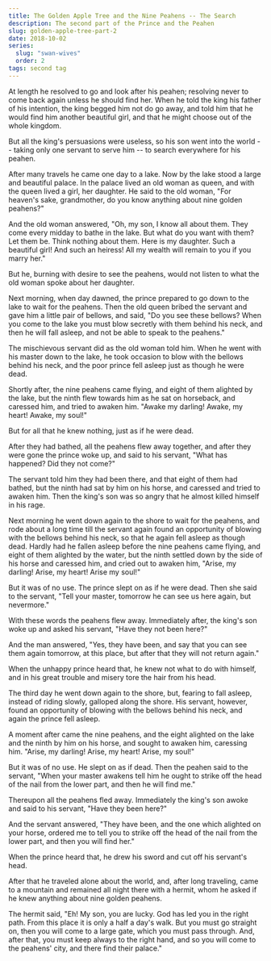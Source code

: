 ```yaml
---
title: The Golden Apple Tree and the Nine Peahens -- The Search
description: The second part of the Prince and the Peahen
slug: golden-apple-tree-part-2
date: 2018-10-02
series:
  slug: "swan-wives"
  order: 2
tags: second tag
---
```


At length he resolved to go and look after his peahen; resolving never to come back again unless he should find her. When he told the king his father of his intention, the king begged him not do go away, and told him that he would find him another beautiful girl, and that he might choose out of the whole kingdom.

But all the king's persuasions were useless, so his son went into the world -- taking only one servant to serve him -- to search everywhere for his peahen.

After many travels he came one day to a lake. Now by the lake stood a large and beautiful palace. In the palace lived an old woman as queen, and with the queen lived a girl, her daughter. He said to the old woman, "For heaven's sake, grandmother, do you know anything about nine golden peahens?"

And the old woman answered, "Oh, my son, I know all about them. They come every midday to bathe in the lake. But what do you want with them? Let them be. Think nothing about them. Here is my daughter. Such a beautiful girl! And such an heiress! All my wealth will remain to you if you marry her."

But he, burning with desire to see the peahens, would not listen to what the old woman spoke about her daughter.

Next morning, when day dawned, the prince prepared to go down to the lake to wait for the peahens. Then the old queen bribed the servant and gave him a little pair of bellows, and said, "Do you see these bellows? When you come to the lake you must blow secretly with them behind his neck, and then he will fall asleep, and not be able to speak to the peahens."

The mischievous servant did as the old woman told him. When he went with his master down to the lake, he took occasion to blow with the bellows behind his neck, and the poor prince fell asleep just as though he were dead.

Shortly after, the nine peahens came flying, and eight of them alighted by the lake, but the ninth flew towards him as he sat on horseback, and caressed him, and tried to awaken him. "Awake my darling! Awake, my heart! Awake, my soul!"

But for all that he knew nothing, just as if he were dead.

After they had bathed, all the peahens flew away together, and after they were gone the prince woke up, and said to his servant, "What has happened? Did they not come?"

The servant told him they had been there, and that eight of them had bathed, but the ninth had sat by him on his horse, and caressed and tried to awaken him. Then the king's son was so angry that he almost killed himself in his rage.

Next morning he went down again to the shore to wait for the peahens, and rode about a long time till the servant again found an opportunity of blowing with the bellows behind his neck, so that he again fell asleep as though dead. Hardly had he fallen asleep before the nine peahens came flying, and eight of them alighted by the water, but the ninth settled down by the side of his horse and caressed him, and cried out to awaken him, "Arise, my darling! Arise, my heart! Arise my soul!"

But it was of no use. The prince slept on as if he were dead. Then she said to the servant, "Tell your master, tomorrow he can see us here again, but nevermore."

With these words the peahens flew away. Immediately after, the king's son woke up and asked his servant, "Have they not been here?"

And the man answered, "Yes, they have been, and say that you can see them again tomorrow, at this place, but after that they will not return again."

When the unhappy prince heard that, he knew not what to do with himself, and in his great trouble and misery tore the hair from his head.

The third day he went down again to the shore, but, fearing to fall asleep, instead of riding slowly, galloped along the shore. His servant, however, found an opportunity of blowing with the bellows behind his neck, and again the prince fell asleep.

A moment after came the nine peahens, and the eight alighted on the lake and the ninth by him on his horse, and sought to awaken him, caressing him. "Arise, my darling! Arise, my heart! Arise, my soul!"

But it was of no use. He slept on as if dead. Then the peahen said to the servant, "When your master awakens tell him he ought to strike off the head of the nail from the lower part, and then he will find me."

Thereupon all the peahens fled away. Immediately the king's son awoke and said to his servant, "Have they been here?"

And the servant answered, "They have been, and the one which alighted on your horse, ordered me to tell you to strike off the head of the nail from the lower part, and then you will find her."

When the prince heard that, he drew his sword and cut off his servant's head.

After that he traveled alone about the world, and, after long traveling, came to a mountain and remained all night there with a hermit, whom he asked if he knew anything about nine golden peahens.

The hermit said, "Eh! My son, you are lucky. God has led you in the right path. From this place it is only a half a day's walk. But you must go straight on, then you will come to a large gate, which you must pass through. And, after that, you must keep always to the right hand, and so you will come to the peahens' city, and there find their palace."